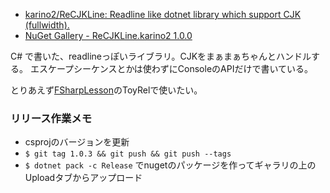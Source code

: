 - [karino2/ReCJKLine: Readline like dotnet library which support CJK (fullwidth).](https://github.com/karino2/ReCJKLine)
- [NuGet Gallery - ReCJKLine.karino2 1.0.0](https://www.nuget.org/packages/ReCJKLine.karino2/)

C# で書いた、readlineっぽいライブラリ。CJKをまぁまぁちゃんとハンドルする。
エスケープシーケンスとかは使わずにConsoleのAPIだけで書いている。

とりあえず[FSharpLesson](FSharpLesson)のToyRelで使いたい。

### リリース作業メモ

- csprojのバージョンを更新
- `$ git tag 1.0.3 && git push && git push --tags`
- `$ dotnet pack -c Release` でnugetのパッケージを作ってギャラリの上のUploadタブからアップロード